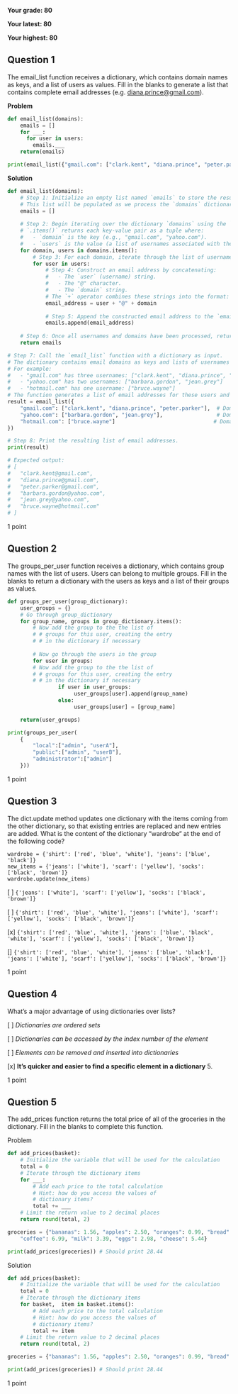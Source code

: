 **Your grade: 80**

**Your latest: 80**

**Your highest: 80**

## Question 1

The email_list function receives a dictionary, which contains domain names as keys, and a list of users as values. Fill in the blanks to generate a list that contains complete email addresses (e.g. diana.prince@gmail.com).

__Problem__
```Python
def email_list(domains):
    emails = []
    for ___:
      for user in users:
        emails.___
    return(emails)

print(email_list({"gmail.com": ["clark.kent", "diana.prince", "peter.parker"], "yahoo.com": ["barbara.gordon", "jean.grey"], "hotmail.com": ["bruce.wayne"]}))
```
__Solution__
```Python
def email_list(domains):
    # Step 1: Initialize an empty list named `emails` to store the resulting email addresses.
    # This list will be populated as we process the `domains` dictionary.
    emails = []
    
    # Step 2: Begin iterating over the dictionary `domains` using the `.items()` method.
    # `.items()` returns each key-value pair as a tuple where:
    #   - `domain` is the key (e.g., "gmail.com", "yahoo.com").
    #   - `users` is the value (a list of usernames associated with the domain).
    for domain, users in domains.items():
        # Step 3: For each domain, iterate through the list of usernames (`users`) associated with it.
        for user in users:
            # Step 4: Construct an email address by concatenating:
            #   - The `user` (username) string.
            #   - The "@" character.
            #   - The `domain` string.
            # The `+` operator combines these strings into the format: username@domain.
            email_address = user + "@" + domain
            
            # Step 5: Append the constructed email address to the `emails` list.
            emails.append(email_address)
    
    # Step 6: Once all usernames and domains have been processed, return the populated `emails` list.
    return emails

# Step 7: Call the `email_list` function with a dictionary as input.
# The dictionary contains email domains as keys and lists of usernames as values.
# For example:
#   - "gmail.com" has three usernames: ["clark.kent", "diana.prince", "peter.parker"]
#   - "yahoo.com" has two usernames: ["barbara.gordon", "jean.grey"]
#   - "hotmail.com" has one username: ["bruce.wayne"]
# The function generates a list of email addresses for these users and returns it.
result = email_list({
    "gmail.com": ["clark.kent", "diana.prince", "peter.parker"],  # Domain 1: Three users
    "yahoo.com": ["barbara.gordon", "jean.grey"],                 # Domain 2: Two users
    "hotmail.com": ["bruce.wayne"]                               # Domain 3: One user
})

# Step 8: Print the resulting list of email addresses.
print(result)

# Expected output:
# [
#   "clark.kent@gmail.com",
#   "diana.prince@gmail.com",
#   "peter.parker@gmail.com",
#   "barbara.gordon@yahoo.com",
#   "jean.grey@yahoo.com",
#   "bruce.wayne@hotmail.com"
# ]

```
1 point

## Question 2

The groups_per_user function receives a dictionary, which contains group names with the list of users. Users can belong to multiple groups. Fill in the blanks to return a dictionary with the users as keys and a list of their groups as values. 

```Python
def groups_per_user(group_dictionary):
    user_groups = {}
    # Go through group_dictionary
    for group_name, groups in group_dictionary.items():
        # Now add the group to the the list of
        # # groups for this user, creating the entry
        # # in the dictionary if necessary
        
        # Now go through the users in the group
        for user in groups:
        # Now add the group to the the list of
        # # groups for this user, creating the entry
        # # in the dictionary if necessary
                if user in user_groups:
                     user_groups[user].append(group_name)
                else:
                     user_groups[user] = [group_name]

    return(user_groups)

print(groups_per_user(
    {
        "local":["admin", "userA"],
        "public":["admin", "userB"],
        "administrator":["admin"]
    }))
```
1 point

## Question 3

The dict.update method updates one dictionary with the items coming from the other dictionary, so that existing entries are replaced and new entries are added. What is the content of the dictionary “wardrobe“ at the end of the following code?
```
wardrobe = {'shirt': ['red', 'blue', 'white'], 'jeans': ['blue', 'black']}
new_items = {'jeans': ['white'], 'scarf': ['yellow'], 'socks': ['black', 'brown']}
wardrobe.update(new_items)
```


[ ] `{'jeans': ['white'], 'scarf': ['yellow'], 'socks': ['black', 'brown']}`

[ ] `{'shirt': ['red', 'blue', 'white'], 'jeans': ['white'], 'scarf': ['yellow'], 'socks': ['black', 'brown']}`

[x] `{'shirt': ['red', 'blue', 'white'], 'jeans': ['blue', 'black', 'white'], 'scarf': ['yellow'], 'socks': ['black', 'brown']}`

[] `{'shirt': ['red', 'blue', 'white'], 'jeans': ['blue', 'black'], 'jeans': ['white'], 'scarf': ['yellow'], 'socks': ['black', 'brown']}`

1 point

## Question 4

What’s a major advantage of using dictionaries over lists?

[ ] *Dictionaries are ordered sets*

[ ] *Dictionaries can be accessed by the index number of the element*

[ ] *Elements can be removed and inserted into dictionaries*

[x] **It’s quicker and easier to find a specific element in a dictionary**
5.

1 point

## Question 5

The add_prices function returns the total price of all of the groceries in the  dictionary. Fill in the blanks to complete this function.

Problem
```Python
def add_prices(basket):
    # Initialize the variable that will be used for the calculation
    total = 0
    # Iterate through the dictionary items
    for ___:
        # Add each price to the total calculation
        # Hint: how do you access the values of
        # dictionary items?
        total += ___
    # Limit the return value to 2 decimal places
    return round(total, 2)  

groceries = {"bananas": 1.56, "apples": 2.50, "oranges": 0.99, "bread": 4.59, 
    "coffee": 6.99, "milk": 3.39, "eggs": 2.98, "cheese": 5.44}

print(add_prices(groceries)) # Should print 28.44
```
Solution
```Python
def add_prices(basket):
    # Initialize the variable that will be used for the calculation
    total = 0
    # Iterate through the dictionary items
    for basket,  item in basket.items():
        # Add each price to the total calculation
        # Hint: how do you access the values of
        # dictionary items?
        total += item
    # Limit the return value to 2 decimal places
    return round(total, 2)  

groceries = {"bananas": 1.56, "apples": 2.50, "oranges": 0.99, "bread": 4.59, "coffee": 6.99, "milk": 3.39, "eggs": 2.98, "cheese": 5.44}

print(add_prices(groceries)) # Should print 28.44
```


1 point